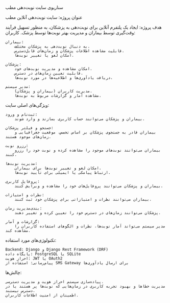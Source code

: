 سناریوی سایت نوبت‌دهی مطب

عنوان پروژه:
سایت نوبت‌دهی آنلاین مطب

هدف پروژه:
ایجاد یک پلتفرم آنلاین برای نوبت‌دهی به پزشکان، به منظور تسهیل فرآیند وقت‌گیری توسط بیماران و مدیریت بهتر نوبت‌ها توسط پزشک.
کاربران:

    بیماران:
        به دنبال نوبت‌دهی به پزشکان مختلف.
        قابلیت مشاهده اطلاعات پزشکان و زمان‌های قابل‌دسترس.
        امکان لغو یا تغییر نوبت‌ها.

    پزشکان:
        امکان مشاهده و مدیریت نوبت‌های خود.
        قابلیت تعیین زمان‌های در دسترس.
        دریافت یادآوری‌ها و اطلاعیه‌ها در مورد نوبت‌ها.

    مدیر سیستم:
        مدیریت کاربران (بیماران و پزشکان).
        مشاهده آمار و گزارشات مربوط به نوبت‌ها.

ویژگی‌های اصلی سایت:

    ثبت‌نام و ورود:
        بیماران و پزشکان می‌توانند حساب کاربری بسازند و وارد شوند.

    جستجو و فیلتر پزشکان:
        بیماران قادر به جستجوی پزشکان بر اساس تخصص، موقعیت جغرافیایی و زمان‌های موجود هستند.

    رزرو نوبت:
        بیماران می‌توانند نوبت‌های موجود را مشاهده کرده و نوبت خود را رزرو کنند.

    مدیریت نوبت‌ها:
        امکان لغو و تغییر نوبت‌ها برای بیماران.
        ارتباط پیامکی یا ایمیلی برای تأیید نوبت‌ها.

    پروفایل کاربری:
        بیماران و پزشکان می‌توانند پروفایل‌های خود را مشاهده و ویرایش کنند.

    نظرات و امتیازات:
        بیماران می‌توانند نظرات و امتیازاتی برای پزشکان خود ثبت کنند.

    مدیریت زمان‌‎بندی:
        پزشکان می‌توانند زمان‌های در دسترس خود را تعیین کرده و تغییر دهند.

    گزارشات و آمار:
        مدیر سیستم می‌تواند آمار نوبت‌ها، نظرات و الگوهای استفاده کاربران را مشاهده کند.

تکنولوژی‌های مورد استفاده:

    Backend: Django و Django Rest Framework (DRF)
    پایگاه داده: PostgreSQL یا SQLite
    احراز هویت: JWT یا OAuth2
    پیام‌رسانی: استفاده از SMS Gateway برای ارسال یادآوری‌ها

چالش‌ها:

    پیاده‌سازی سیستم احراز هویت و مدیریت دسترسی.
    مدیریت خطاها و بهبود تجربه کاربری در زمان‌هایی که نوبت‌ها پر هستند یا در دسترس نیستند.
    اطمینان از امنیت اطلاعات کاربران.
